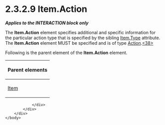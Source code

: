 <html dir="LTR" xmlns:mshelp="http://msdn.microsoft.com/mshelp" xmlns:ddue="http://ddue.schemas.microsoft.com/authoring/2003/5" xmlns:xlink="http://www.w3.org/1999/xlink" xmlns:tool="http://www.microsoft.com/tooltip">
    <head>
        <meta http-equiv="Content-Type" content="text/html; CHARSET=utf-8"></meta>
        <meta name="save" content="history"></meta>
        <title>2.3.2.9 Item.Action</title>
        <xml>
            <mshelp:toctitle title="2.3.2.9 Item.Action"></mshelp:toctitle>
            <mshelp:rltitle title="[MS-RGDI]: Item.Action"></mshelp:rltitle>
            <mshelp:keyword index="A" term="50851109-0ea4-4114-9df9-0e428709472f"></mshelp:keyword>
            <mshelp:attr name="DCSext.ContentType" value="open specification"></mshelp:attr>
            <mshelp:attr name="AssetID" value="50851109-0ea4-4114-9df9-0e428709472f"></mshelp:attr>
            <mshelp:attr name="TopicType" value="kbRef"></mshelp:attr>
            <mshelp:attr name="DCSext.Title" value="[MS-RGDI]: Item.Action" />
        </xml>
    </head>
    <body>
        <div id="header">
            <h1 class="heading">2.3.2.9 Item.Action</h1>
        </div>
        <div id="mainSection">
            <div id="mainBody">
                <div id="allHistory" class="saveHistory"></div>
                <div id="sectionSection0" class="section" name="collapseableSection">
                    

<p><b><i>Applies to the INTERACTION block only</i></b></p>

<p>The <b>Item.Action</b> element specifies additional and
specific information for the particular action type that is specified by the
sibling <a href="855d3e2a-ea8b-45e0-a80b-242ae11718ff.htm">Item.Type</a>
attribute. The <b>Item.Action</b> element MUST be specified and is of type <a href="31e38a88-7789-43c0-8f08-32be6a2489fd.htm">Action</a>.<a id="Appendix_A_Target_38"></a><a href="5f16d945-e8a0-4cc3-9547-1c8f3e568219.htm#Appendix_A_38" aria-label="Product behavior note 38">&lt;38&gt;</a></p>

<p>Following is the parent element of the <b>Item.Action</b>
element.</p>

<table>
 <thead>
  <tr>
   <th>
   <p>Parent elements</p>
   </th>
  </tr>
 </thead>
 <tr>
  <td>
  <p><a href="70b141bd-23dd-432d-8849-d7f35dfcfff4.htm">Item</a></p>
  </td>
 </tr>
</table>

<p> </p>


                </div>
            </div>
        </div>
    </body>
</html>